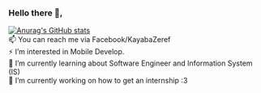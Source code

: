 ### Hello there 👋, </br>
[![Anurag's GitHub stats](https://github-readme-stats.vercel.app/api?username=KayabaZeref&theme=material-palenight&show_icons=true)](https://github.com/anuraghazra/github-readme-stats) </br>
📫 You can reach me via Facebook/KayabaZeref </br>
⚡ I’m interested in Mobile Develop. </br>
🌱 I’m currently learning about Software Engineer and Information System (IS) </br>
🔭 I’m currently working on how to get an internship :3 </br>


<!--
**KayabaZeref/KayabaZeref** is a ✨ _special_ ✨ repository because its `README.md` (this file) appears on your GitHub profile.

Here are some ideas to get you started:

- 🔭 I’m currently working on ...
- 🌱 I’m currently learning ...
- 👯 I’m looking to collaborate on ...
- 🤔 I’m looking for help with ...
- 💬 Ask me about ...
- 📫 How to reach me: ...
- 😄 Pronouns: ...
- ⚡ Fun fact: ...
-->
